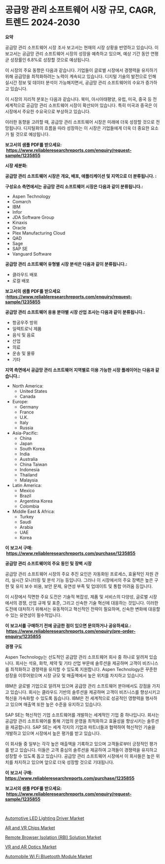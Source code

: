 <p><h1>공급망 관리 소프트웨어 시장 규모, CAGR, 트렌드 2024-2030</h1></p><p><strong>요약</strong></p>
<p><p>공급망 관리 소프트웨어 시장 조사 보고서는 현재의 시장 상황을 반영하고 있습니다. 이 보고서는 공급망 관리 소프트웨어 시장의 성장을 예측하고 있으며, 예상 기간 동안 연평균 성장률인 6.8%로 성장할 것으로 예상됩니다.</p><p>이 시장의 주요 동향은 다음과 같습니다. 기업들이 글로벌 시장에서 경쟁력을 유지하기 위해 공급망을 최적화하려는 노력이 계속되고 있습니다. 디지털 기술의 발전으로 인해 실시간 정보 및 데이터 분석이 가능해지면서, 공급망 관리 소프트웨어의 수요가 증가하고 있습니다.</p><p>이 시장의 지리적 분포는 다음과 같습니다. 북미, 아시아태평양, 유럽, 미국, 중국 등 전 세계적으로 공급망 관리 소프트웨어 시장이 확산되어 있습니다. 특히 미국과 중국은 이 시장에서 주요한 수요국으로 부상하고 있습니다.</p><p>이러한 동향을 고려할 때, 공급망 관리 소프트웨어 시장은 미래에 더욱 성장할 것으로 전망됩니다. 디지털화의 흐름을 따라 성장하는 이 시장은 기업들에게 더욱 더 중요한 요소가 될 것으로 예상됩니다.</p></p>
<p><strong>보고서의 샘플 PDF를 받으세요: &nbsp;<a href="https://www.reliableresearchreports.com/enquiry/request-sample/1235855">https://www.reliableresearchreports.com/enquiry/request-sample/1235855</a></strong></p>
<p><strong>시장 세분화:</strong></p>
<p><strong> 공급망 관리 소프트웨어 시장은 개요, 배포, 애플리케이션 및 지역으로 더 분류됩니다. :</strong></p>
<p><strong>구성요소 측면에서는 공급망 관리 소프트웨어 시장은 다음과 같이 분류됩니다.:</strong></p>
<p><ul><li>Aspen Technology</li><li>Comarch</li><li>IBM</li><li>Infor</li><li>JDA Software Group</li><li>Kinaxis</li><li>Oracle</li><li>Plex Manufacturing Cloud</li><li>QAD</li><li>Sage</li><li>SAP SE</li><li>Vanguard Software</li></ul></p>
<p><strong> 공급망 관리 소프트웨어 유형별 시장 분석은 다음과 같이 분류됩니다.:</strong></p>
<p><ul><li>클라우드 배포</li><li>로컬 배포</li></ul></p>
<p><strong>보고서의 샘플 PDF를 받으세요 :<a href="https://www.reliableresearchreports.com/enquiry/request-sample/1235855">https://www.reliableresearchreports.com/enquiry/request-sample/1235855</a></strong></p>
<p><strong> 공급망 관리 소프트웨어 응용 분야별 시장 산업 조사는 다음과 같이 분류됩니다.:</strong></p>
<p><ul><li>항공우주 방위</li><li>일렉트로닉 제품</li><li>음식 및 음료</li><li>산업</li><li>의료</li><li>운송 및 물류</li><li>기타</li></ul></p>
<p><strong>지역 측면에서 공급망 관리 소프트웨어 지역별로 이용 가능한 시장 플레이어는 다음과 같습니다.:</strong></p>
<p><ul>
    <li>
        North America:
        <ul>
            <li>United States</li>
            <li>Canada</li>
        </ul>
    </li>
    <li>
        Europe:
        <ul>
            <li>Germany</li>
            <li>France</li>
            <li>U.K.</li>
            <li>Italy</li>
            <li>Russia</li>
        </ul>
    </li>
    <li>
        Asia-Pacific:
        <ul>
            <li>China</li>
            <li>Japan</li>
            <li>South Korea</li>
            <li>India</li>
            <li>Australia</li>
            <li>China Taiwan</li>
            <li>Indonesia</li>
            <li>Thailand</li>
            <li>Malaysia</li>
        </ul>
    </li>
    <li>
        Latin America:
        <ul>
            <li>Mexico</li>
            <li>Brazil</li>
            <li>Argentina Korea</li>
            <li>Colombia</li>
        </ul>
    </li>
    <li>
        Middle East & Africa:
        <ul>
            <li>Turkey</li>
            <li>Saudi</li>
            <li>Arabia</li>
            <li>UAE</li>
            <li>Korea</li>
        </ul>
    </li>
    </ul></p>
<p><strong>이 보고서 구매: &nbsp;<a href="https://www.reliableresearchreports.com/purchase/1235855">https://www.reliableresearchreports.com/purchase/1235855</a></strong></p>
<p><strong>공급망 관리 소프트웨어의 주요 동인 및 장벽 시장</strong></p>
<p><p>공급망 관리 소프트웨어 시장의 주요 추진 요인은 자동화된 프로세스, 효율적인 자원 관리, 실시간 모니터링 및 분석 기능 등입니다. 그러나 이 시장에서의 주요 장벽은 높은 구현 및 유지 보수 비용, 보안 문제, 유연성 부족 및 업데이트 및 통합 어려움 등입니다.</p><p>이 시장에서 직면한 주요 도전은 기술적 복잡성, 제품 및 서비스의 다양성, 글로벌 시장에서의 경쟁, 산업 규제 및 표준, 그리고 신속한 기술 혁신에 대응하는 것입니다. 이러한 도전에 대처하기 위해서는 유동적이고 혁신적인 전략이 필요하며, 신속한 변화에 대응할 수 있는 유연성이 필수적입니다.</p></p>
<p><strong>이 보고서를 구매하기 전에 궁금한 점이 있으면 문의하거나 공유하세요.: &nbsp;<a href="https://www.reliableresearchreports.com/enquiry/pre-order-enquiry/1235855">https://www.reliableresearchreports.com/enquiry/pre-order-enquiry/1235855</a></strong></p>
<p><strong>경쟁 구도</strong></p>
<p><p>Aspen Technology는 선도적인 공급망 관리 소프트웨어 회사 중 하나로 알려져 있습니다. 회사는 석유, 화학, 제약 및 기타 산업 부문에 솔루션을 제공하며 고객이 비즈니스를 최적화하고 경쟁력을 유지할 수 있도록 지원합니다. Aspen Technology은 꾸준한 성장을 이루어왔으며 시장 규모 및 매출액에서 높은 위치를 차지하고 있습니다.</p><p>IBM은 글로벌 기업으로 알려져 있으며 공급망 관리 소프트웨어 분야에서도 강점을 가지고 있습니다. 회사는 클라우드 기반의 솔루션을 제공하며 고객이 비즈니스를 향상시키고 혁신을 가속화할 수 있도록 돕습니다. IBM은 전 세계적으로 성공적인 영향력을 행사하고 있으며 매출액 또한 높은 수준을 유지하고 있습니다.</p><p>SAP SE는 혁신적인 기업 소프트웨어를 개발하는 세계적인 기업 중 하나입니다. 회사는 공급망 관리 소프트웨어를 통해 기업의 운영을 최적화하고 효율성을 향상시키는 솔루션을 제공합니다. SAP SE는 세계 각지의 기업과 파트너들과 협력하여 혁신적인 기술을 개발하고 있으며 시장에서 높은 평가를 받고 있습니다.</p><p>이 회사들 중 일부는 각각 높은 매출액을 기록하고 있으며 고객들로부터 긍정적인 평가를 받고 있습니다. 이들은 고객 중심의 솔루션을 제공하여 고객들이 경쟁력을 유지하고 성장할 수 있도록 돕고 있습니다. 공급망 관리 소프트웨어 시장에서 이 회사들은 높은 위치를 차지하고 있으며 앞으로 더욱 성장할 것으로 기대됩니다.</p></p>
<p><strong>이 보고서 구매: &nbsp; <a href="https://www.reliableresearchreports.com/purchase/1235855">https://www.reliableresearchreports.com/purchase/1235855</a></strong></p>
<p><strong>보고서의 샘플 PDF를 받으세요: &nbsp;<a href="https://www.reliableresearchreports.com/enquiry/request-sample/1235855">https://www.reliableresearchreports.com/enquiry/request-sample/1235855</a></strong><strong></strong></p>
<p>&nbsp;</p>
<p><p><a href="https://github.com/globismark/Market-Research-Report-List-2/blob/main/automotive-led-lighting-driver-market.md">Automotive LED Lighting Driver Market</a></p><p><a href="https://view.publitas.com/reportprime-1/ar-and-vr-chips-market-size-and-examines-its-market-scope-with-a-primary-focus-on-growth-opportunities-and-forecasted-trends-spanning-from-2024-to-2031/">AR and VR Chips Market</a></p><p><a href="https://automatic-knee-4c7.notion.site/Remote-Browser-Isolation-RBI-Solution-Market-Research-Report-Reveals-The-Latest-Trends-And-Opportu-511cc79cbce84a108fa83d5818c8de2b">Remote Browser Isolation (RBI) Solution Market</a></p><p><a href="https://view.publitas.com/reportprime-1/vr-and-ar-optics-market-size-market-trends-and-growth-outlook-forecasted-for-period-from-2024-to-2031/">VR and AR Optics Market</a></p><p><a href="https://github.com/bobicer/Market-Research-Report-List-2/blob/main/automobile-wi-fi-bluetooth-module-market.md">Automobile Wi Fi Bluetooth Module Market</a></p></p>